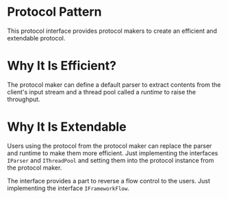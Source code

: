 # Protocol Pattern

This protocol interface provides protocol makers to create an efficient and extendable protocol.

# Why It Is Efficient?

The protocol maker can define a default parser to extract contents from the client's input stream and a thread pool called a *runtime* to raise the throughput. 

# Why It Is Extendable

Users using the protocol from the protocol maker can replace the parser and runtime to make them more efficient. Just implementing the interfaces `IParser` and `IThreadPool` and setting them into the protocol instance from the protocol maker.

The interface provides a part to reverse a flow control to the users. Just implementing the interface `IFrameworkFlow`.
